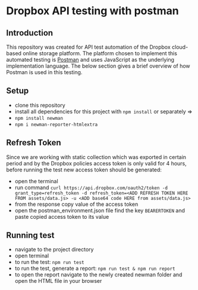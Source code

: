 # Dropbox API testing with postman 

## Introduction 

This repository was created for API test automation of the Dropbox cloud-based online storage platform.
The platform chosen to implement this automated testing is [Postman](https://www.postman.com/) and uses JavaScript as the underlying implementation language. The below section gives a brief overview of how Postman is used in this testing.

## Setup

- clone this repository
- install all dependencies for this project with `npm install` or separately => 
- `npm install newman`
- `npm i newman-reporter-htmlextra`

## Refresh Token

Since we are working with static collection which was exported in certain period and by the Dropbox policies access token is only valid for 4 hours, before running the test new access token should be generated:

- open the terminal
- run command `curl https://api.dropbox.com/oauth2/token -d grant_type=refresh_token -d refresh_token=<ADD REFRESH TOKEN HERE FROM assets/data.js> -u <ADD base64 code HERE from assets/data.js>`
- from the response copy value of the access token
- open the postman_environment.json file find the key `BEARERTOKEN` and paste copied access token to its value

## Running test

- navigate to the project directory 
- open terminal
- to run the test: `npm run test`
- to run the test, generate a report: `npm run test & npm run report` 
- to open the report navigate to the newly created newman folder and open the HTML file in your browser